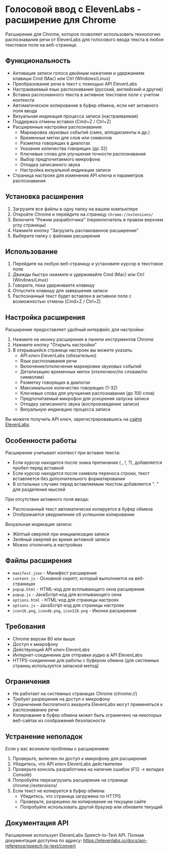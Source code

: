 # Голосовой ввод с ElevenLabs - расширение для Chrome

Расширение для Chrome, которое позволяет использовать технологию распознавания речи от ElevenLabs для голосового ввода текста в любое текстовое поле на веб-странице.

## Функциональность

- Активация записи голоса двойным нажатием и удержанием клавиши Cmd (Mac) или Ctrl (Windows/Linux)
- Преобразование речи в текст с помощью API ElevenLabs
- Настраиваемый язык распознавания (русский, английский и другие)
- Вставка распознанного текста в активное текстовое поле с учетом контекста
- Автоматическое копирование в буфер обмена, если нет активного поля ввода
- Визуальная индикация процесса записи (настраиваемая)
- Поддержка отмены вставки (Cmd+Z / Ctrl+Z)
- Расширенные настройки распознавания:
  - Маркировка звуковых событий (смех, аплодисменты и др.)
  - Временные метки для слов или символов
  - Разметка говорящих в диалогах
  - Указание количества говорящих (до 32)
  - Ключевые слова для улучшения точности распознавания
  - Выбор предпочитаемого микрофона
  - Отладка записанного звука
  - Настройка визуальной индикации записи
- Страница настроек для изменения API ключа и параметров распознавания

## Установка расширения

1. Загрузите все файлы в одну папку на вашем компьютере
2. Откройте Chrome и перейдите на страницу `chrome://extensions/`
3. Включите "Режим разработчика" (переключатель в правом верхнем углу страницы)
4. Нажмите кнопку "Загрузить распакованное расширение"
5. Выберите папку с файлами расширения

## Использование

1. Перейдите на любую веб-страницу и установите курсор в текстовое поле
2. Дважды быстро нажмите и удерживайте Cmd (Mac) или Ctrl (Windows/Linux)
3. Говорите, пока удерживаете клавишу
4. Отпустите клавишу для завершения записи
5. Распознанный текст будет вставлен в активное поле с возможностью отмены (Cmd+Z / Ctrl+Z)

## Настройка расширения

Расширение предоставляет удобный интерфейс для настройки:

1. Нажмите на иконку расширения в панели инструментов Chrome
2. Нажмите кнопку "Открыть настройки"
3. В открывшейся странице настроек вы можете указать:
   - API ключ ElevenLabs (обязательно)
   - Язык распознавания речи
   - Включение/отключение маркировки звуковых событий
   - Детализацию временных меток (отключено/по словам/по символам)
   - Разметку говорящих в диалогах
   - Максимальное количество говорящих (1-32)
   - Ключевые слова для улучшения распознавания (до 100 слов)
   - Предпочитаемый микрофон для ускорения запуска записи
   - Отладку записанного звука (воспроизведение записи)
   - Визуальную индикацию процесса записи

Вы можете получить API ключ, зарегистрировавшись на [сайте ElevenLabs](https://elevenlabs.io/).

## Особенности работы

Расширение учитывает контекст при вставке текста:

- Если курсор находится после знака препинания (., !, ?), добавляется пробел перед вставкой
- Если курсор находится после символа переноса строки, текст вставляется без дополнительного форматирования
- В остальных случаях перед вставляемым текстом добавляется ". " для разделения мыслей

При отсутствии активного поля ввода:
- Распознанный текст автоматически копируется в буфер обмена
- Отображается уведомление об успешном копировании

Визуальная индикация записи:
- Жёлтый оверлей при инициализации записи
- Зелёный оверлей во время активной записи
- Можно отключить в настройках

## Файлы расширения

- `manifest.json` - Манифест расширения
- `content.js` - Основной скрипт, который выполняется на веб-страницах
- `popup.html` - HTML-код для всплывающего окна расширения
- `popup.js` - JavaScript-код для всплывающего окна
- `options.html` - HTML-код для страницы настроек
- `options.js` - JavaScript-код для страницы настроек
- `icon16.png`, `icon48.png`, `icon128.png` - Иконки расширения

## Требования

- Chrome версии 80 или выше
- Доступ к микрофону
- Действующий API ключ ElevenLabs
- Интернет-соединение для отправки аудио в API ElevenLabs
- HTTPS-соединение для работы с буфером обмена (для системных страниц используется запасной метод)

## Ограничения

- Не работает на системных страницах Chrome (chrome://)
- Требует разрешения на доступ к микрофону
- Ограничения бесплатного аккаунта ElevenLabs могут применяться к распознаванию речи
- Копирование в буфер обмена может быть ограничено на некоторых веб-сайтах из соображений безопасности

## Устранение неполадок

Если у вас возникли проблемы с расширением:

1. Проверьте, включен ли доступ к микрофону для расширения
2. Убедитесь, что API ключ ElevenLabs действителен
3. Проверьте консоль разработчика на наличие ошибок (F12 -> вкладка Console)
4. Попробуйте перезагрузить расширение на странице chrome://extensions/
5. Если текст не копируется в буфер обмена:
   - Убедитесь, что страница загружена по HTTPS
   - Проверьте, разрешено ли копирование на текущем сайте
   - Попробуйте использовать другой браузер или обновите текущий

## Документация API

Расширение использует ElevenLabs Speech-to-Text API. Полная документация доступна по адресу:
https://elevenlabs.io/docs/api-reference/speech-to-text/convert